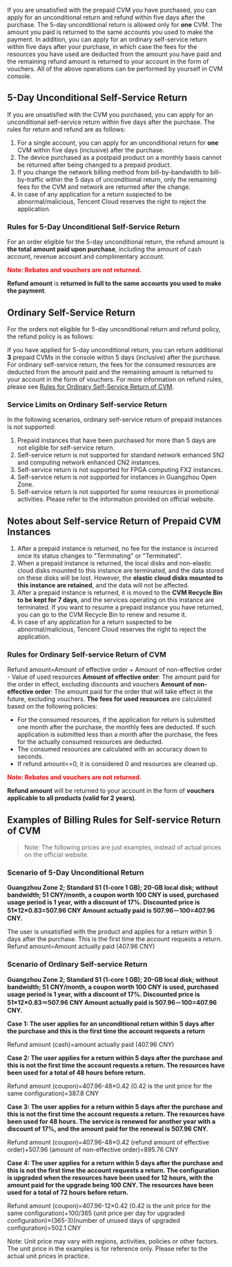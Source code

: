 
If you are unsatisfied with the prepaid CVM you have purchased, you can apply for an unconditional return and refund within five days after the purchase. The 5-day unconditional return is allowed only for **one** CVM. The amount you paid is returned to the same accounts you used to make the payment. In addition, you can apply for an ordinary self-service return within five days after your purchase, in which case the fees for the resources you have used are deducted from the amount you have paid and the remaining refund amount is returned to your account in the form of vouchers. All of the above operations can be performed by yourself in CVM console.

## 5-Day Unconditional Self-Service Return
If you are unsatisfied with the CVM you purchased, you can apply for an unconditional self-service return within five days after the purchase. The rules for return and refund are as follows:
1. For a single account, you can apply for an unconditional return for **one** CVM within five days (inclusive) after the purchase.
2. The device purchased as a postpaid product on a monthly basis cannot be returned after being changed to a prepaid product.
3. If you change the network billing method from bill-by-bandwidth to bill-by-traffic within the 5 days of unconditional return, only the remaining fees for the CVM and network are returned after the change.
4. In case of any application for a return suspected to be abnormal/malicious, Tencent Cloud reserves the right to reject the application.


### Rules for 5-Day Unconditional Self-Service Return
For an order eligible for the 5-day unconditional return, the refund amount is **the total amount paid upon purchase**, including the amount of cash account, revenue account and complimentary account.

**<font color="red">Note: Rebates and vouchers are not returned.</font>**

**Refund amount** is **returned in full to the same accounts you used to make the payment**.

## Ordinary Self-Service Return
For the orders not eligible for 5-day unconditional return and refund policy, the refund policy is as follows:


If you have applied for 5-day unconditional return, you can return additional **3** prepaid CVMs in the console within 5 days (inclusive) after the purchase. For ordinary self-service return, the fees for the consumed resources are deducted from the amount paid and the remaining amount is returned to your account in the form of vouchers. For more information on refund rules, please see [Rules for Ordinary Self-Service Return of CVM](https://cloud.tencent.com/document/product/213/9711#cvm-.E8.87.AA.E5.8A.A9.E9.80.80.E8.BF.98.E8.AE.A1.E8.B4.B9.E8.A7.84.E5.88.99.E4.B8.BE.E4.BE.8B).


### Service Limits on Ordinary Self-service Return	
In the following scenarios, ordinary self-service return of prepaid instances is not supported:
1. Prepaid instances that have been purchased for more than 5 days are not eligible for self-service return.
2. Self-service return is not supported for standard network enhanced SN2 and computing network enhanced CN2 instances.
3. Self-service return is not supported for FPGA computing FX2 instances.
4. Self-service return is not supported for instances in Guangzhou Open Zone.
5. Self-service return is not supported for some resources in promotional activities. Please refer to the information provided on official website.


## Notes about Self-service Return of Prepaid CVM Instances
1. After a prepaid instance is returned, no fee for the instance is incurred once its status changes to "Terminating" or "Terminated".
2. When a prepaid instance is returned, the local disks and non-elastic cloud disks mounted to this instance are terminated, and the data stored on these disks will be lost. However, the **elastic cloud disks mounted to this instance are retained**, and the data will not be affected.
3. After a prepaid instance is returned, it is moved to the **CVM Recycle Bin to be kept for 7 days**, and the services operating on this instance are terminated. If you want to resume a prepaid instance you have returned, you can go to the CVM Recycle Bin to renew and resume it.
4. In case of any application for a return suspected to be abnormal/malicious, Tencent Cloud reserves the right to reject the application.



### Rules for Ordinary Self-service Return of CVM
Refund amount=Amount of effective order + Amount of non-effective order - Value of used resources
**Amount of effective order**: The amount paid for the order in effect, excluding discounts and vouchers
**Amount of non-effective order**: The amount paid for the order that will take effect in the future, excluding vouchers.
**The fees for used resources** are calculated based on the following policies:

- For the consumed resources, if the application for return is submitted one month after the purchase, the monthly fees are deducted. If such application is submitted less than a month after the purchase, the fees for the actually consumed resources are deducted.
- The consumed resources are calculated with an accuracy down to seconds.
- If refund amount<=0, it is considered 0 and resources are cleaned up.

**<font color="red">Note: Rebates and vouchers are not returned.</font>**
	
**Refund amount** will be returned to your account in the form of **vouchers applicable to all products (valid for 2 years)**.


## Examples of Billing Rules for Self-service Return of CVM
 > Note: The following prices are just examples, instead of actual prices on the official website.
 
### Scenario of 5-Day Unconditional Return
**Guangzhou Zone 2; Standard S1 (1-core 1 GB); 20-GB local disk; without bandwidth; 51 CNY/month, a coupon worth 100 CNY is used, purchased usage period is 1 year, with a discount of 17%.
Discounted price is 51×12×0.83=507.96 CNY
Amount actually paid is 507.96－100=407.96 CNY.**

The user is unsatisfied with the product and applies for a return within 5 days after the purchase. This is the first time the account requests a return.
Refund amount=Amount actually paid (407.96 CNY)

### Scenario of Ordinary Self-service Return
**Guangzhou Zone 2; Standard S1 (1-core 1 GB); 20-GB local disk; without bandwidth; 51 CNY/month, a coupon worth 100 CNY is used, purchased usage period is 1 year, with a discount of 17%.
Discounted price is 51×12×0.83＝507.96 CNY
Amount actually paid is 507.96－100=407.96 CNY.**

**Case 1: The user applies for an unconditional return within 5 days after the purchase and this is the first time the account requests a return**

Refund amount (cash)=amount actually paid (407.96 CNY)

**Case 2: The user applies for a return within 5 days after the purchase and this is not the first time the account requests a return. The resources have been used for a total of 48 hours before return.**

Refund amount (coupon)=407.96-48×0.42 (0.42 is the unit price for the same configuration)=387.8 CNY

**Case 3: The user applies for a return within 5 days after the purchase and this is not the first time the account requests a return. The resources have been used for 48 hours. The service is renewed for another year with a discount of 17%, and the amount paid for the renewal is 507.96 CNY.**

Refund amount (coupon)=407.96-48×0.42 (refund amount of effective order)+507.96 (amount of non-effective order)=895.76 CNY

**Case 4: The user applies for a return within 5 days after the purchase and this is not the first time the account requests a return. The configuration is upgraded when the resources have been used for 12 hours, with the amount paid for the upgrade being 100 CNY. The resources have been used for a total of 72 hours before return.**

Refund amount (coupon)=407.96-12×0.42 (0.42 is the unit price for the same configuration)+100/365 (unit price per day for upgraded configuration)×(365-3)(number of unused days of upgraded configuration)=502.1 CNY

Note: Unit price may vary with regions, activities, policies or other factors. The unit price in the examples is for reference only. Please refer to the actual unit prices in practice.






